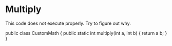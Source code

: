 # Multiply

This code does not execute properly. Try to figure out why.

public class CustomMath {
    public static int multiply(int a, int b) {
        return a b;
    }
}